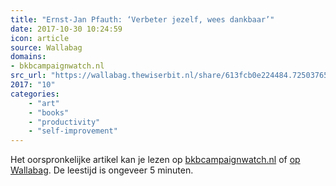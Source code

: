 ```yaml
---
title: "Ernst-Jan Pfauth: ‘Verbeter jezelf, wees dankbaar’"
date: 2017-10-30 10:24:59
icon: article
source: Wallabag
domains:
- bkbcampaignwatch.nl
src_url: "https://wallabag.thewiserbit.nl/share/613fcb0e224484.72503765"
2017: "10"
categories:
    - "art"
    - "books"
    - "productivity"
    - "self-improvement"
---
```

Het oorspronkelijke artikel kan je lezen op [bkbcampaignwatch.nl](http://bkbcampaignwatch.nl/ernst-jan-pfauth-verbeter-jezelf-wees-dankbaar/) of [op Wallabag](https://wallabag.thewiserbit.nl/share/613fcb0e224484.72503765). De leestijd is ongeveer 5 minuten.